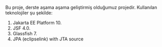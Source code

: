 Bu proje, derste aşama aşama geliştirmiş olduğumuz projedir.
Kullanılan teknolojiler şu şekilde:
1. Jakarta EE Platform 10.
2. JSF 4.0.
3. Glassfish 7.
4. JPA (eclipselink) with JTA source
